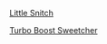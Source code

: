[Little Snitch](https://www.obdev.at/products/littlesnitch/index.html)

[Turbo Boost Sweetcher](http://tbswitcher.rugarciap.com/)
